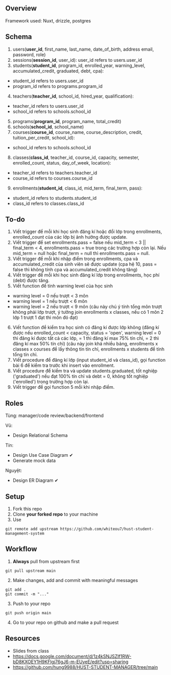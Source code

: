 ## Overview
Framework used: Nuxt, drizzle, postgres

## Schema
1. users(**user_id**, first_name, last_name, date_of_birth, address email, password, role)
2. sessions(**session_id**, user_id): user_id refers to users.user_id
3. students(**student_id**, program_id, enrolled_year, warning_level, accumulated_credit, graduated, debt, cpa):
- student_id refers to users.user_id
- program_id refers to programs.program_id
4. teachers(**teacher_id**, school_id, hired_year, qualification):
- teacher_id refers to users.user_id
- school_id refers to schools.school_id
5. programs(**program_id**, program_name, total_credit)
6. schools(**school_id**, school_name)
7. courses(**course_id**, course_name, course_description, credit, tuition_per_credit, school_id):
- school_id refers to schools.school_id
8. classes(**class_id**, teacher_id, course_id, capacity, semester, enrolled_count, status, day_of_week, location):
- teacher_id refers to teachers.teacher_id
- course_id refers to courses.course_id
9. enrollments(**student_id**, class_id, mid_term, final_term, pass):
- student_id refers to students.student_id
- class_id refers to classes.class_id

## To-do
1. Viết trigger để mỗi khi học sinh đăng kí hoặc đổi lớp trong enrollments, enrolled_count của các lớp bị ảnh hưởng được update.
2. Viết trigger để set enrollments.pass = false nếu mid_term < 3 || final_term < 4, enrollments.pass = true trong các trường hợp còn lại. Nếu mid_term = null hoặc final_term = null thì enrollments.pass = null.
3. Viết trigger để mỗi khi nhập điểm trong enrollments, cpa và accumulated_credit của sinh viên sẽ được update (cpa hệ 10, pass = false thì không tính cpa và accumulated_credit không tăng)
4. Viết trigger để mỗi khi học sinh đăng kí lớp trong enrollments, học phí (debt) được tăng.
5. Viết function để tính warning level của học sinh
- warning level = 0 nếu trượt < 3 môn
- warning level = 1 nếu trượt < 6 môn
- warning level = 2 nếu trượt < 9 môn
(câu này chú ý tính tổng môn trượt không phải lớp trượt, ý tưởng join enrollments x classes, nếu có 1 môn 2 lớp 1 trượt 1 đạt thì môn đó đạt)
6. Viết function để kiểm tra học sinh có đăng kí được lớp không (đăng kí được nếu enrolled_count < capacity, status = 'open', warning level = 0 thì đăng kí được tất cả các lớp, = 1 thì đăng kí max 75% tín chỉ, = 2 thì đăng kí max 50% tín chỉ) (câu này join khá nhiều bảng, enrollments x classes x courses để lấy thông tin tín chỉ, enrollments x students để tính tổng tín chỉ.
7. Viết procedure để đăng kí lớp (input student_id và class_id), gọi function bài 6 để kiểm tra trước khi insert vào enrollment.
8. Viết procedure để kiểm tra và update students.graduated, tốt nghiệp ('graduated') nếu đạt 100% tín chỉ và debt = 0, không tốt nghiệp ('enrolled') trong trường hợp còn lại.
9. Viết trigger để gọi function 5 mỗi khi nhập điểm.

## Roles

Tùng: manager/code review/backend/frontend

Vũ: 

- Design Relational Schema

Tín: 

- Design Use Case Diagram ✔
- Generate mock data

Nguyệt: 

- Design ER Diagram ✔

## Setup

1. Fork this repo
2. Clone **your forked repo** to your machine
3. Use
```
git remote add upstream https://github.com/whiteou7/hust-student-management-system
```

## Workflow
1. **Always** pull from upstream first
```
git pull upstream main
```
2. Make changes, add and commit with meaningful messages
```
git add .
git commit -m "..."
```
3. Push to your repo
```
git push origin main
```
4. Go to your repo on github and make a pull request

## Resources
- Slides from class
- https://docs.google.com/document/d/1z4kSNJSZIf1RW-bD8KXOEY1H9KFlgj76gJ6-m-EUyeE/edit?usp=sharing
- https://github.com/hung9988/HUST-STUDENT-MANAGER/tree/main